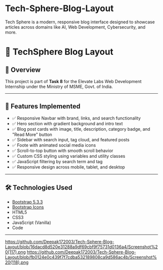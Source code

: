 # Tech-Sphere-Blog-Layout
Tech Sphere is a modern, responsive blog interface designed to showcase articles across domains like AI, Web Development, Cybersecurity, and more.

# 📰 TechSphere Blog Layout

## 📌 Overview
This project is part of **Task 8** for the Elevate Labs Web Development Internship under the Ministry of MSME, Govt. of India. 

---

## 🚀 Features Implemented

- ✅ Responsive Navbar with brand, links, and search functionality
- ✅ Hero section with gradient background and intro text
- ✅ Blog post cards with image, title, description, category badge, and "Read More" button
- ✅ Sidebar with search input, tag cloud, and featured posts
- ✅ Foote with animated social media icons
- ✅ Scroll-to-top button with smooth scroll behavior
- ✅ Custom CSS styling using variables and utility classes
- ✅ JavaScript filtering by search term and tag
- ✅ Responsive design across mobile, tablet, and desktop

---

## 🛠️ Technologies Used

- [Bootstrap 5.3.3](https://getbootstrap.com/)
- [Bootstrap Icons](https://icons.getbootstrap.com/)
- HTML5
- CSS3
- JavaScript (Vanilla)
- Code

---

https://github.com/Deepak172003/Tech-Sphere-Blog-Layout/blob/16dacd8d520e31288a9df69cbf9f75731d0136a4/Screenshot%20(117).png
https://github.com/Deepak172003/Tech-Sphere-Blog-Layout/blob/fb0124e0c439f7f7cdba532189808ca9d586ac4b/Screenshot%20(118).png

